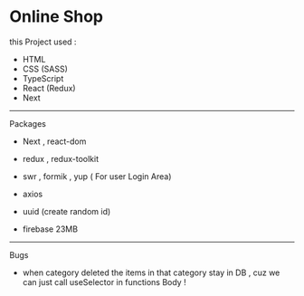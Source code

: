 # Online Shop

this Project used :

- HTML
- CSS (SASS)
- TypeScript
- React (Redux)
- Next

---

Packages

- Next , react-dom
- redux , redux-toolkit
- swr , formik , yup ( For user Login Area)
- axios

- uuid (create random id)
- firebase 23MB

---

Bugs

- when category deleted the items in that category stay in DB , cuz we can just call useSelector in functions Body !
